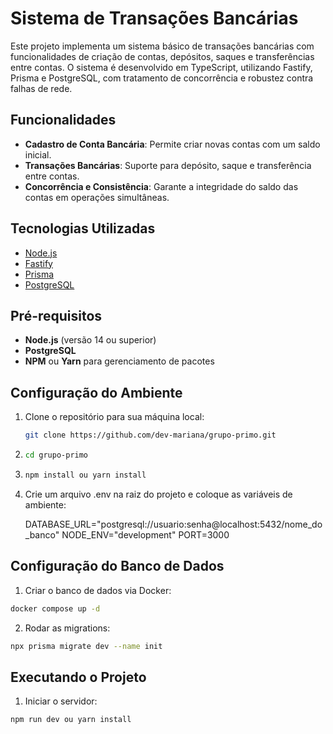 # Sistema de Transações Bancárias

Este projeto implementa um sistema básico de transações bancárias com funcionalidades de criação de contas, depósitos, saques e transferências entre contas. O sistema é desenvolvido em TypeScript, utilizando Fastify, Prisma e PostgreSQL, com tratamento de concorrência e robustez contra falhas de rede.

## Funcionalidades

- **Cadastro de Conta Bancária**: Permite criar novas contas com um saldo inicial.
- **Transações Bancárias**: Suporte para depósito, saque e transferência entre contas.
- **Concorrência e Consistência**: Garante a integridade do saldo das contas em operações simultâneas.

## Tecnologias Utilizadas

- [Node.js](https://nodejs.org/)
- [Fastify](https://www.fastify.io/)
- [Prisma](https://www.prisma.io/)
- [PostgreSQL](https://www.postgresql.org/)

## Pré-requisitos

- **Node.js** (versão 14 ou superior)
- **PostgreSQL**
- **NPM** ou **Yarn** para gerenciamento de pacotes

## Configuração do Ambiente

1. Clone o repositório para sua máquina local:

   ```bash
   git clone https://github.com/dev-mariana/grupo-primo.git
   ```

2. ```bash
   cd grupo-primo
   ```

3. ```bash
   npm install ou yarn install
   ```

4. Crie um arquivo .env na raiz do projeto e coloque as variáveis de ambiente:

   DATABASE_URL="postgresql://usuario:senha@localhost:5432/nome_do_banco"
   NODE_ENV="development"
   PORT=3000

## Configuração do Banco de Dados

1. Criar o banco de dados via Docker:

```bash
docker compose up -d
```

2. Rodar as migrations:

```bash
npx prisma migrate dev --name init
```

## Executando o Projeto

1. Iniciar o servidor:

```bash
npm run dev ou yarn install
```
